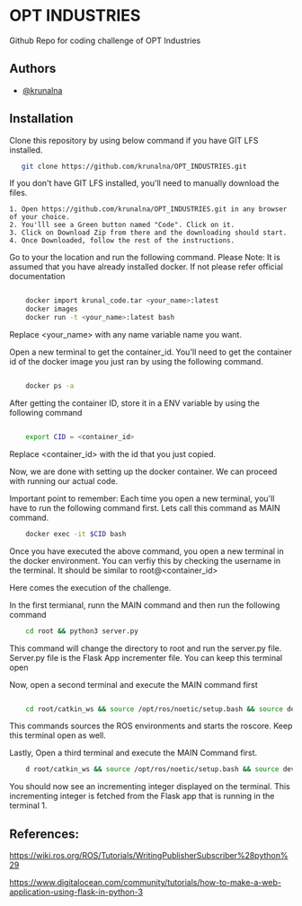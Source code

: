 
# OPT INDUSTRIES

Github Repo for coding challenge of OPT Industries




## Authors

- [@krunalna](https://www.github.com/krunalna)



## Installation

Clone this repository by using below command if you have GIT LFS installed.

```bash
   git clone https://github.com/krunalna/OPT_INDUSTRIES.git
```
If you don't have GIT LFS installed, you'll need to manually download the files.

    1. Open https://github.com/krunalna/OPT_INDUSTRIES.git in any browser of your choice.
    2. You'lll see a Green button named "Code". Click on it.
    3. Click on Download Zip from there and the downloading should start.
    4. Once Downloaded, follow the rest of the instructions.
    

Go to your the location and run the following command. 
Please Note: It is assumed that you have already installed docker. If not please refer official documentation

```bash

    docker import krunal_code.tar <your_name>:latest
    docker images
    docker run -t <your_name>:latest bash
```

Replace <your_name> with any name variable name you want.

Open a new terminal to get the container_id.
You'll need to get the container id  of the docker image you just ran by using the following command.

```bash

    docker ps -a
```

After getting the container ID, store it in a ENV variable by using the following command

```bash

    export CID = <container_id>
```

Replace <container_id> with the id that you just copied.

Now, we are done with setting up the docker container. We can proceed with running our actual code.

Important point to remember: Each time you open a new terminal, you'll have to run the following command first.
Lets call this command as MAIN command.
``` bash
    docker exec -it $CID bash

```

Once you have executed the above command, you open a new terminal in the docker environment. You can verfiy
this by checking the username in the terminal. It should be similar to root@<container_id>


Here comes the execution of the challenge.

In the first termianal, runn the MAIN command and then run the following command

```bash
    cd root && python3 server.py
```

This command will change the directory to root and run the server.py file. Server.py file is the Flask App incrementer file.
You can keep this terminal open


Now, open a second terminal and execute the MAIN command first

``` bash

    cd root/catkin_ws && source /opt/ros/noetic/setup.bash && source devel/setup.bash && roscore

```

This commands sources the ROS environments and starts the roscore. Keep this terminal open as well.

Lastly, Open a third terminal and execute the MAIN Command first.

``` bash
    d root/catkin_ws && source /opt/ros/noetic/setup.bash && source devel/setup.bash && rosrun OPT_INDUSTRIES talker.py
```

You should now see an incrementing integer displayed on the terminal. This incrementing integer is fetched from the Flask app that is running 
in the terminal 1.








## References:

https://wiki.ros.org/ROS/Tutorials/WritingPublisherSubscriber%28python%29

https://www.digitalocean.com/community/tutorials/how-to-make-a-web-application-using-flask-in-python-3
